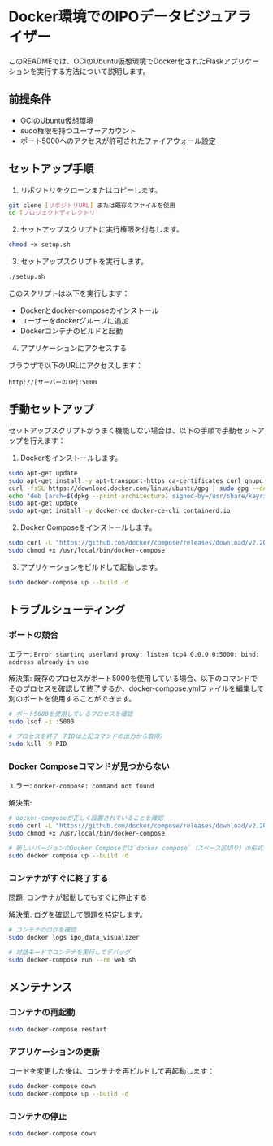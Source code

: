 # Docker環境でのIPOデータビジュアライザー

このREADMEでは、OCIのUbuntu仮想環境でDocker化されたFlaskアプリケーションを実行する方法について説明します。

## 前提条件

- OCIのUbuntu仮想環境
- sudo権限を持つユーザーアカウント
- ポート5000へのアクセスが許可されたファイアウォール設定

## セットアップ手順

1. リポジトリをクローンまたはコピーします。

```bash
git clone [リポジトリURL] または既存のファイルを使用
cd [プロジェクトディレクトリ]
```

2. セットアップスクリプトに実行権限を付与します。

```bash
chmod +x setup.sh
```

3. セットアップスクリプトを実行します。

```bash
./setup.sh
```

このスクリプトは以下を実行します：
- Dockerとdocker-composeのインストール
- ユーザーをdockerグループに追加
- Dockerコンテナのビルドと起動

4. アプリケーションにアクセスする

ブラウザで以下のURLにアクセスします：
```
http://[サーバーのIP]:5000
```

## 手動セットアップ

セットアップスクリプトがうまく機能しない場合は、以下の手順で手動セットアップを行えます：

1. Dockerをインストールします。

```bash
sudo apt-get update
sudo apt-get install -y apt-transport-https ca-certificates curl gnupg lsb-release
curl -fsSL https://download.docker.com/linux/ubuntu/gpg | sudo gpg --dearmor -o /usr/share/keyrings/docker-archive-keyring.gpg
echo "deb [arch=$(dpkg --print-architecture) signed-by=/usr/share/keyrings/docker-archive-keyring.gpg] https://download.docker.com/linux/ubuntu $(lsb_release -cs) stable" | sudo tee /etc/apt/sources.list.d/docker.list > /dev/null
sudo apt-get update
sudo apt-get install -y docker-ce docker-ce-cli containerd.io
```

2. Docker Composeをインストールします。

```bash
sudo curl -L "https://github.com/docker/compose/releases/download/v2.20.3/docker-compose-$(uname -s)-$(uname -m)" -o /usr/local/bin/docker-compose
sudo chmod +x /usr/local/bin/docker-compose
```

3. アプリケーションをビルドして起動します。

```bash
sudo docker-compose up --build -d
```

## トラブルシューティング

### ポートの競合

エラー: `Error starting userland proxy: listen tcp4 0.0.0.0:5000: bind: address already in use`

解決策: 既存のプロセスがポート5000を使用している場合、以下のコマンドでそのプロセスを確認して終了するか、docker-compose.ymlファイルを編集して別のポートを使用することができます。

```bash
# ポート5000を使用しているプロセスを確認
sudo lsof -i :5000

# プロセスを終了（PIDは上記コマンドの出力から取得）
sudo kill -9 PID
```

### Docker Composeコマンドが見つからない

エラー: `docker-compose: command not found`

解決策:

```bash
# docker-composeが正しく設置されていることを確認
sudo curl -L "https://github.com/docker/compose/releases/download/v2.20.3/docker-compose-$(uname -s)-$(uname -m)" -o /usr/local/bin/docker-compose
sudo chmod +x /usr/local/bin/docker-compose

# 新しいバージョンのDocker Composeでは`docker compose`（スペース区切り）の形式を使用することもできます
sudo docker compose up --build -d
```

### コンテナがすぐに終了する

問題: コンテナが起動してもすぐに停止する

解決策: ログを確認して問題を特定します。

```bash
# コンテナのログを確認
sudo docker logs ipo_data_visualizer

# 対話モードでコンテナを実行してデバッグ
sudo docker-compose run --rm web sh
```

## メンテナンス

### コンテナの再起動

```bash
sudo docker-compose restart
```

### アプリケーションの更新

コードを変更した後は、コンテナを再ビルドして再起動します：

```bash
sudo docker-compose down
sudo docker-compose up --build -d
```

### コンテナの停止

```bash
sudo docker-compose down
``` 